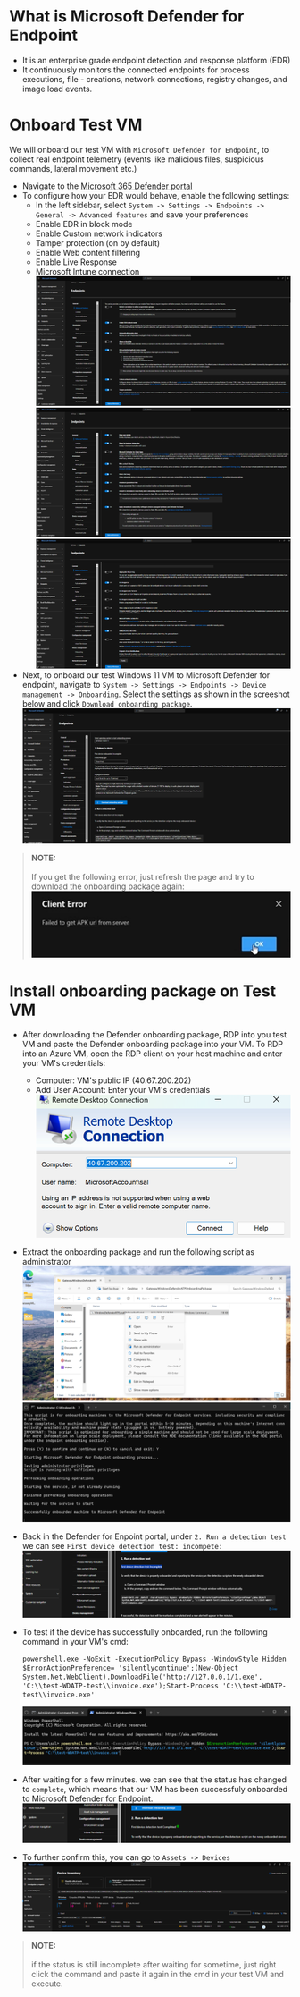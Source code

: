 # What is Microsoft Defender for Endpoint
- It is an enterprise grade endpoint detection and response platform (EDR)
- It continuously monitors the connected endpoints for process executions, file - creations, network connections, registry changes, and image load events.

# Onboard Test VM
We will onboard our test VM with `Microsoft Defender for Endpoint`, to collect real endpoint telemetry (events like malicious files, suspicious commands, lateral movement etc.)

- Navigate to the [Microsoft 365 Defender portal](https://security.microsoft.com)
- To configure how your EDR would behave, enable the following settings:
    - In the left sidebar, select `System -> Settings -> Endpoints -> General -> Advanced features` and save your preferences
    - Enable EDR in block mode
    - Enable Custom network indicators
    - Tamper protection (on by default)
    - Enable Web content filtering
    - Enable Live Response
    - Microsoft Intune connection
    ![alt text](images/image.png)</br>
    ![alt text](images/image-1.png)</br>
    ![alt text](images/image-2.png)</br>
- Next, to onboard our test Windows 11 VM to Microsoft Defender for endpoint, navigate to `System -> Settings -> Endpoints -> Device management -> Onboarding`. Select the settings as shown in the screeshot below and click `Download onboarding package`.
![alt text](images/image-3.png)

> **NOTE:** </br></br>
> If you get the following error, just refresh the page and try to download the onboarding package again:
![alt text](images/image-4.png)

# Install onboarding package on Test VM
- After downloading the Defender onboarding package, RDP into you test VM and paste the Defender onboarding package into your VM. To RDP into an Azure VM, open the RDP client on your host machine and enter your VM's credentials:
    - Computer: VM's public IP (40.67.200.202)
    - Add User Account: Enter your VM's credentials
    ![alt text](images/image-47.png)
- Extract the onboarding package and run the following script as administrator
![alt text](images/image-5.png) <br>
![alt text](images/image-6.png)

- Back in the Defender for Enpoint portal, under `2. Run a detection test` we can see `First device detection test: incompete:`
![alt text](images/image-7.png)

- To test if the device has successfully onboarded, run the following command in your VM's cmd:
    ```
    powershell.exe -NoExit -ExecutionPolicy Bypass -WindowStyle Hidden $ErrorActionPreference= 'silentlycontinue';(New-Object System.Net.WebClient).DownloadFile('http://127.0.0.1/1.exe', 'C:\\test-WDATP-test\\invoice.exe');Start-Process 'C:\\test-WDATP-test\\invoice.exe'
    ```
    ![alt text](images/image-9.png)

- After waiting for a few minutes. we can see that the status has changed to `complete`, which means that our VM has been successfuly onboarded to Microsoft Defender for Endpoint.
![alt text](images/image-10.png)
- To further confirm this, you can go to `Assets -> Devices`
![alt text](images/image-11.png)

> **NOTE:** </br></br>
> if the status is still incomplete after waiting for sometime, just right click the command and paste it again in the cmd in your test VM and execute.



 